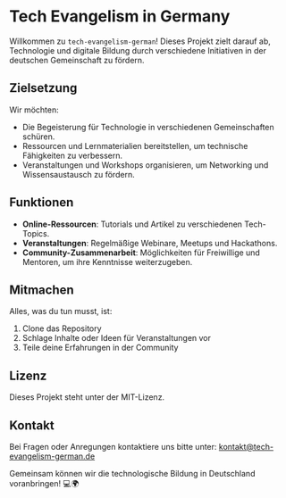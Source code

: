 # Tech Evangelism in Germany

Willkommen zu `tech-evangelism-german`! Dieses Projekt zielt darauf ab, Technologie und digitale Bildung durch verschiedene Initiativen in der deutschen Gemeinschaft zu fördern.

## Zielsetzung
Wir möchten:
- Die Begeisterung für Technologie in verschiedenen Gemeinschaften schüren.
- Ressourcen und Lernmaterialien bereitstellen, um technische Fähigkeiten zu verbessern.
- Veranstaltungen und Workshops organisieren, um Networking und Wissensaustausch zu fördern.

## Funktionen
- **Online-Ressourcen**: Tutorials und Artikel zu verschiedenen Tech-Topics.
- **Veranstaltungen**: Regelmäßige Webinare, Meetups und Hackathons.
- **Community-Zusammenarbeit**: Möglichkeiten für Freiwillige und Mentoren, um ihre Kenntnisse weiterzugeben.

## Mitmachen
Alles, was du tun musst, ist:
1. Clone das Repository
2. Schlage Inhalte oder Ideen für Veranstaltungen vor
3. Teile deine Erfahrungen in der Community

## Lizenz
Dieses Projekt steht unter der MIT-Lizenz.

## Kontakt
Bei Fragen oder Anregungen kontaktiere uns bitte unter: kontakt@tech-evangelism-german.de

Gemeinsam können wir die technologische Bildung in Deutschland voranbringen! 💻🌍
